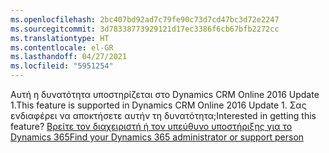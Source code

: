 ```yaml
---
ms.openlocfilehash: 2bc407bd92ad7c79fe90c73d7cd47bc3d72e2247
ms.sourcegitcommit: 3d78338773929121d17ec3386f6cb67bfb2272cc
ms.translationtype: HT
ms.contentlocale: el-GR
ms.lasthandoff: 04/27/2021
ms.locfileid: "5951254"
---
```

<span data-ttu-id="7aade-101">Αυτή η δυνατότητα υποστηρίζεται στο Dynamics CRM Online 2016 Update 1.</span><span class="sxs-lookup"><span data-stu-id="7aade-101">This feature is supported in Dynamics CRM Online 2016 Update 1.</span></span> <span data-ttu-id="7aade-102">Σας ενδιαφέρει να αποκτήσετε αυτήν τη δυνατότητα;</span><span class="sxs-lookup"><span data-stu-id="7aade-102">Interested in getting this feature?</span></span> [<span data-ttu-id="7aade-103">Βρείτε τον διαχειριστή ή τον υπεύθυνο υποστήριξης για το Dynamics 365</span><span class="sxs-lookup"><span data-stu-id="7aade-103">Find your Dynamics 365 administrator or support person</span></span>](/dynamics365/customerengagement/on-premises/basics/find-administrator-support)